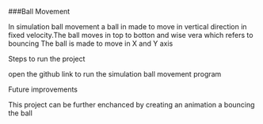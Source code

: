 ###Ball Movement

In simulation ball movement a ball in made to move in vertical direction in fixed velocity.The ball moves in top to botton  and wise vera which refers to bouncing
The ball is made to move in X and Y axis

Steps to run the project 

open the github link to run the simulation ball movement program

 Future improvements
 
This project can be further enchanced by creating an animation a bouncing the ball
